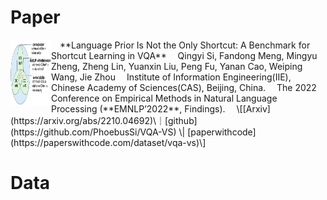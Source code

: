 # Paper

<img align="left" src="https://github.com/PhoebusSi/VQA-VS-homepage/blob/main/VS.jpg" width = "65" height = "105"/>
&emsp;**Language Prior Is Not the Only Shortcut: A Benchmark for Shortcut Learning in VQA**    
&emsp;Qingyi Si, Fandong Meng, Mingyu Zheng, Zheng Lin, Yuanxin Liu, Peng Fu, Yanan Cao, Weiping Wang, Jie Zhou
&emsp;Institute of Information Engineering(IIE), Chinese Academy of Sciences(CAS), Beijing, China.  
&emsp;The 2022 Conference on Empirical Methods in Natural Language Processing (**EMNLP’2022**, Findings).
&emsp;\[[Arxiv](https://arxiv.org/abs/2210.04692)\｜[github](https://github.com/PhoebusSi/VQA-VS) \| [paperwithcode](https://paperswithcode.com/dataset/vqa-vs)\]

# Data





